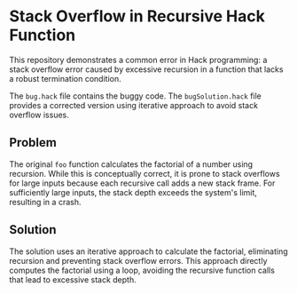 # Stack Overflow in Recursive Hack Function

This repository demonstrates a common error in Hack programming: a stack overflow error caused by excessive recursion in a function that lacks a robust termination condition.

The `bug.hack` file contains the buggy code. The `bugSolution.hack` file provides a corrected version using iterative approach to avoid stack overflow issues.

## Problem

The original `foo` function calculates the factorial of a number using recursion. While this is conceptually correct, it is prone to stack overflows for large inputs because each recursive call adds a new stack frame.  For sufficiently large inputs, the stack depth exceeds the system's limit, resulting in a crash.

## Solution

The solution uses an iterative approach to calculate the factorial, eliminating recursion and preventing stack overflow errors.  This approach directly computes the factorial using a loop, avoiding the recursive function calls that lead to excessive stack depth.
